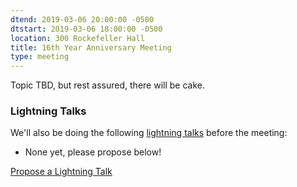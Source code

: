 ```yaml
---
dtend: 2019-03-06 20:00:00 -0500
dtstart: 2019-03-06 18:00:00 -0500
location: 300 Rockefeller Hall
title: 16th Year Anniversary Meeting
type: meeting
---
```


Topic TBD, but rest assured, there will be cake.

### Lightning Talks ###

We'll also be doing the
following [lightning talks](/lightning-talks.html) before the meeting:

* None yet, please propose below!


<a class="btn btn-default btn-hvopen"
  href="mailto:sean@dague.net?cc=matthias.a.johnson@gmail.com&subject=HV%20Open%20Lightning%20Talk%20Submission"
  role="button">Propose
  a Lightning Talk</a>
